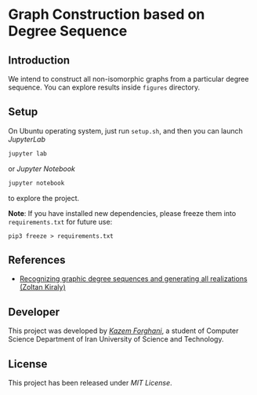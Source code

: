 # Graph Construction based on Degree Sequence

## Introduction

We intend to construct all non-isomorphic graphs from a particular degree sequence. You can explore results inside `figures` directory.

## Setup

On Ubuntu operating system, just run `setup.sh`, and then you can launch *JupyterLab*

```bash
jupyter lab
```

or *Jupyter Notebook*

```bash
jupyter notebook
```

to explore the project.

**Note**: If you have installed new dependencies, please freeze them into `requirements.txt` for future use:

```shell
pip3 freeze > requirements.txt
```

## References

- [Recognizing graphic degree sequences and generating all realizations (Zoltan Kiraly)](https://egres.elte.hu/tr/egres-11-11.pdf)

## Developer

This project was developed by [*Kazem Forghani*](https://github.com/k-forghani), a student of Computer Science Department of Iran University of Science and Technology.

## License

This project has been released under *MIT License*.
